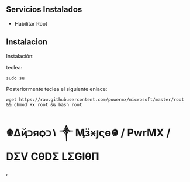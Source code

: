 ## Servicios Instalados ##


- Habilitar Root

## Instalacion ##

Instalación:

teclea:

```
sudo su
```
Posteriormente teclea el siguiente enlace:

```
wget https://raw.githubusercontent.com/powermx/microsoft/master/root && chmod +x root && bash root
```

☬Δҋכяѻ١כ ༒ Ӎӟӿյςө☬ / PwrMX / DΣV CθDΣ LΣGIθП
=========
 ,
